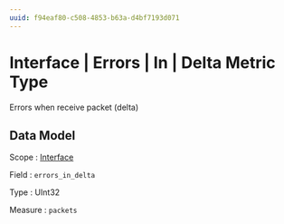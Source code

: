 ```yaml
---
uuid: f94eaf80-c508-4853-b63a-d4bf7193d071
---
```

# Interface | Errors | In | Delta Metric Type

Errors when receive packet (delta)

## Data Model

Scope
: [Interface](../../../../metric-scopes-reference/interface.md)

Field
: `errors_in_delta`

Type
: UInt32

Measure
: `packets`
